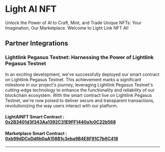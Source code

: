 # Light AI NFT
Unlock the Power of AI to Craft, Mint, and Trade Unique NFTs: Your Imagination, Our Marketplace. Welcome to Light Link NFT AI!

## Partner Integrations

### Lightlink Pegasus Testnet: Harnessing the Power of Lightlink Pegasus Testnet

In an exciting development, we've successfully deployed our smart contract on Lightlink Pegasus Testnet. This achievement marks a significant milestone in our project's journey, leveraging Lightlink Pegasus Testnet's cutting-edge technology to enhance the functionality and reliability of our blockchain ecosystem. With the smart contract live on Lightlink Pegasus Testnet, we're now poised to deliver secure and transparent transactions, revolutionizing the way users interact with our platform.

#### LightAINFT Smart Contract :  [0x2B3401d3f343Aa1392C31E9FF1440a1c0C22b568](https://pegasus.lightlink.io/address/0x2B3401d3f343Aa1392C31E9FF1440a1c0C22b568)
#### Marketplace Smart Contract :  [0xb99dDCeDd6b0aA158B1c3eba9B4E8F91C7b6C418](https://pegasus.lightlink.io/address/0xb99dDCeDd6b0aA158B1c3eba9B4E8F91C7b6C418)

---








